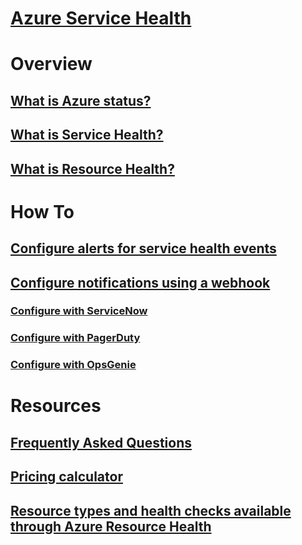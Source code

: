 # [Azure Service Health](index.md)

# Overview
## [What is Azure status?](azure-status-overview.md)
## [What is Service Health?](service-health-overview.md)
## [What is Resource Health?](resource-health-overview.md)
# How To
## [Configure alerts for service health events](../monitoring-and-diagnostics/monitoring-activity-log-alerts-on-service-notifications.md?toc=%2fazure%2fservice-health%2ftoc.json)
## [Configure notifications using a webhook](service-health-alert-webhook-guide.md)
### [Configure with ServiceNow](service-health-alert-webhook-servicenow.md)
### [Configure with PagerDuty](service-health-alert-webhook-pagerduty.md)
### [Configure with OpsGenie](service-health-alert-webhook-opsgenie.md)
# Resources
## [Frequently Asked Questions](resource-health-faq.md)
## [Pricing calculator](https://azure.microsoft.com/pricing/calculator/)
## [Resource types and health checks available through Azure Resource Health](resource-health-checks-resource-types.md)
